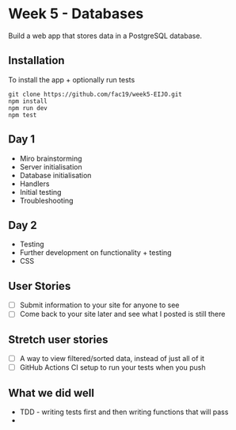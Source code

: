 # Week 5 - Databases

Build a web app that stores data in a PostgreSQL database.

## Installation

To install the app + optionally run tests

```
git clone https://github.com/fac19/week5-EIJO.git
npm install
npm run dev
npm test
```

## Day 1

- Miro brainstorming
- Server initialisation
- Database initialisation
- Handlers
- Initial testing
- Troubleshooting

## Day 2

- Testing
- Further development on functionality + testing
- CSS

## User Stories

- [ ] Submit information to your site for anyone to see
- [ ] Come back to your site later and see what I posted is still there

## Stretch user stories

- [ ] A way to view filtered/sorted data, instead of just all of it
- [ ] GitHub Actions CI setup to run your tests when you push

## What we did well

- TDD - writing tests first and then writing functions that will pass
-
